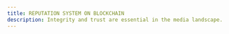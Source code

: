 ```yaml
---
title: REPUTATION SYSTEM ON BLOCKCHAIN
description: Integrity and trust are essential in the media landscape. That's why we have implemented a reputation system driven by MPXR (our soulbound-token on Mindplex. This system rewards users for their contributions, ensuring that quality content rises to the top. By leveraging blockchain technology, we establish a transparent and immutable record of revutation. fostemne a communitv-dmven envronment where credibility and expertise are valued.
---
```

